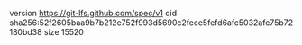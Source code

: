 version https://git-lfs.github.com/spec/v1
oid sha256:52f2605baa9b7b212e752f993d5690c2fece5fefd6afc5032afe75b72180bd38
size 15520
